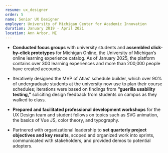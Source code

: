 ```yaml
---
resume: ux_designer
order: 5
name: Senior UX Designer
employer: University of Michigan Center for Academic Innovation
duration: January 2019 - April 2021
location: Ann Arbor, MI
---
```


- **Conducted focus groups** with university students and **assembled click-by-click prototypes** for Michigan Online, the University of Michigan’s online learning experience catalog. As of January 2025, the platform contains over 300 learning experiences and more than 200,000 people have created accounts.

- Iteratively designed the MVP of Atlas’ schedule builder, which over 90% of undergraduate students at the university now use to plan their course schedules; iterations were based on findings from **“guerilla usability testing,”** soliciting design feedback from students on campus as they walked to class.

- **Prepared and facilitated professional development workshops** for the UX Design team and student fellows on topics such as SVG animation, the basics of Vue JS, color theory, and typography.

- Partnered with organizational leadership to **set quarterly project objectives and key results**, scoped and organized work into sprints, communicated with stakeholders, and provided demos to potential adopters.



